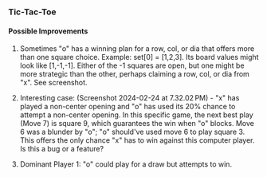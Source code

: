 ### Tic-Tac-Toe

#### Possible Improvements

1. Sometimes "o" has a winning plan for a row, col, or dia that offers more than one square choice. Example: set[0] = [1,2,3]. Its board values might look like [1,-1,-1]. Either of the -1 squares are open, but one might be more strategic than the other, perhaps claiming a row, col, or dia from "x". See screenshot.

2. Interesting case: (Screenshot 2024-02-24 at 7.32.02 PM) - "x" has played a non-center opening and "o" has used its 20% chance to attempt a non-center opening. In this specific game, the next best play (Move 7) is square 9, which guarantees the win when "o" blocks. Move 6 was a blunder by "o"; "o" should've used move 6 to play square 3. This offers the only chance "x" has to win against this computer player. Is this a bug or a feature?

3. Dominant Player 1: "o" could play for a draw but attempts to win.